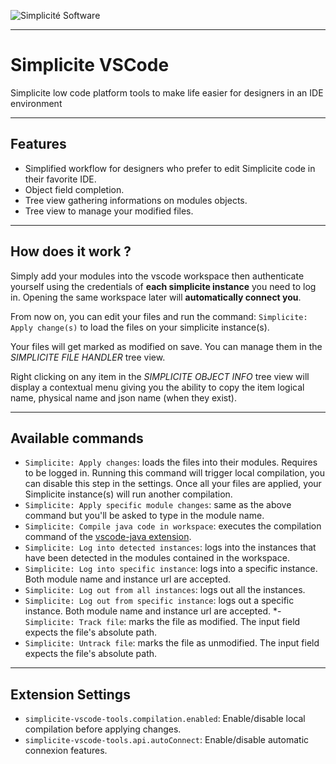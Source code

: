 ![Simplicit&eacute; Software](https://www.simplicite.io/resources/logos/logo250-grey.png)
* * *

# Simplicite VSCode

Simplicite low code platform tools to make life easier for designers in an IDE environment

---

## Features

- Simplified workflow for designers who prefer to edit Simplicite code in their favorite IDE.
- Object field completion.
- Tree view gathering informations on modules objects.
- Tree view to manage your modified files.

<!-- ![login-apply](resources/images/login-apply.gif) -->

---

## How does it work ?

Simply add your modules into the vscode workspace then authenticate yourself using the credentials of **each simplicite instance** you need to log in.
Opening the same workspace later will **automatically connect you**.

From now on, you can edit your files and run the command: `Simplicite: Apply change(s)` to load the files on your simplicite instance(s).

Your files will get marked as modified on save.
You can manage them in the *SIMPLICITE FILE HANDLER* tree view.

Right clicking on any item in the *SIMPLICITE OBJECT INFO* tree view will display a contextual menu giving you the ability to copy the item logical name, physical name and json name (when they exist).

---

## Available commands

- `Simplicite: Apply changes`: loads the files into their modules. Requires to be logged in. Running this command will trigger local compilation, you can disable this step in the settings. Once all your files are applied, your Simplicite instance(s) will run another compilation.
- `Simplicite: Apply specific module changes`: same as the above command but you'll be asked to type in the module name.
- `Simplicite: Compile java code in workspace`: executes the compilation command of the [vscode-java extension](https://github.com/redhat-developer/vscode-java#available-commands).
- `Simplicite: Log into detected instances`: logs into the instances that have been detected in the modules contained in the workspace.
- `Simplicite: Log into specific instance`: logs into a specific instance. Both module name and instance url are accepted.
- `Simplicite: Log out from all instances`: logs out all the instances.
- `Simplicite: Log out from specific instance`: logs out a specific instance. Both module name and instance url are accepted.
*-`Simplicite: Track file`: marks the file as modified. The input field expects the file's absolute path.
- `Simplicite: Untrack file`: marks the file as unmodified. The input field expects the file's absolute path.

---

## Extension Settings

- `simplicite-vscode-tools.compilation.enabled`: Enable/disable local compilation before applying changes.
- `simplicite-vscode-tools.api.autoConnect`: Enable/disable automatic connexion features.


